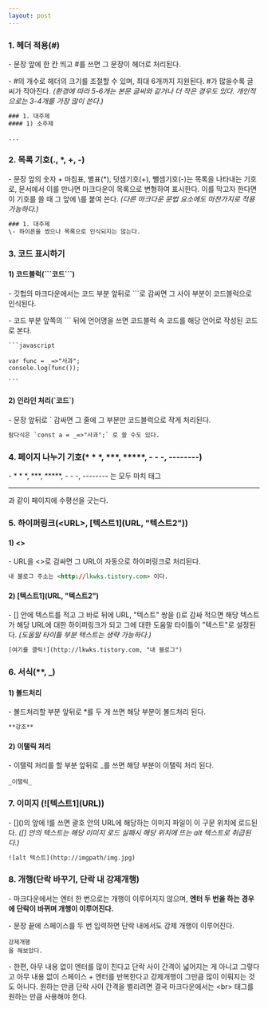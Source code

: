 ```yaml
---
layout: post
---
```


### 1\. 헤더 적용(#)

\- 문장 앞에 한 칸 띄고 #를 쓰면 그 문장이 헤더로 처리된다. 

\- #의 개수로 헤더의 크기를 조절할 수 있며, 최대 6개까지 지원된다. #가 많을수록 글씨가 작아진다. _(환경에 따라 5-6개는 본문 글씨와 같거나 더 작은 경우도 있다. 개인적으로는 3-4개를 가장 많이 쓴다.)_

```HTML
### 1. 대주제
#### 1) 소주제

...
```

### 2\. 목록 기호(., \*, +, -)

\- 문장 앞의 숫자 + 마침표, 별표(\*), 덧셈기호(+), 뺄셈기호(-)는 목록을 나타내는 기호로, 문서에서 이를 만나면 마크다운이 목록으로 변형하여 표시한다. 이를 막고자 한다면 이 기호를 쓸 때 그 앞에 \\를 붙여 쓴다. _(다른 마크다운 문법 요소에도 마찬가지로 적용 가능하다.)_

```HTML
### 1. 대주제
\- 하이픈을 썼으나 목록으로 인식되지는 않는다.
```

### 3\. 코드 표시하기

#### 1) 코드블럭(\`\`\`코드\`\`\`)

\- 깃헙의 마크다운에서는 코드 부분 앞뒤로 \`\`\`로 감싸면 그 사이 부분이 코드블럭으로 인식된다. 

\- 코드 부분 앞쪽의 \`\`\` 뒤에 언어명을 쓰면 코드블럭 속 코드를 해당 언어로 작성된 코드로 본다.

````
```javascript

var func = _=>"사과";
console.log(func());

```
````

#### 2) 인라인 처리(\`코드\`)

\- 문장 앞뒤로 \` 감싸면 그 줄에 그 부분만 코드블럭으로 작게 처리된다.

```HTML
람다식은 `const a = _=>"사과";` 로 쓸 수도 있다.
```

### 4\. 페이지 나누기 기호(\* \* \*, \*\*\*, \*\*\*\*\*, - - -, --------)

\- \* \* \*, \*\*\*, \*\*\*\*\*, - - -, -------- 는 모두 마치 태그 <hr>과 같이 페이지에 수평선을 긋는다.

### 5\. 하이퍼링크(\<URL>, \[텍스트1\](URL, "텍스트2"))

#### 1) <>

\- URL을 <>로 감싸면 그 URL이 자동으로 하이퍼링크로 처리된다.

```HTML
내 블로그 주소는 <http://lkwks.tistory.com> 이다.
```

#### 2) \[텍스트1\](URL, "텍스트2")

\- \[\] 안에 텍스트를 적고 그 바로 뒤에 URL, "텍스트" 쌍을 ()로 감싸 적으면 해당 텍스트가 해당 URL에 대한 하이퍼링크가 되고 그에 대한 도움말 타이틀이 "텍스트"로 설정된다. _(도움말 타이틀 부분 텍스트는 생략 가능하다.)_

```HTML
[여기를 클릭!](http://lkwks.tistory.com, "내 블로그")
```

### 6\. 서식(\*\*, \_)

#### 1) 볼드처리

\- 볼드처리할 부분 앞뒤로 \*를 두 개 쓰면 해당 부분이 볼드처리 된다.

```HTML
**강조**
```

#### 2) 이탤릭 처리

\- 이탤릭 처리를 할 부분 앞뒤로 \_를 쓰면 해당 부분이 이탤릭 처리 된다.

```
_이탤릭_
```

### 7\. 이미지 (!\[텍스트1\](URL))

\- \[\]()의 앞에 !를 쓰면 괄호 안의 URL에 해당하는 이미지 파일이 이 구문 위치에 로드된다. _(\[\] 안의 텍스트는 해당 이미지 로드 실패시 해당 위치에 뜨는 alt 텍스트로 취급된다.)_

```HTML
![alt 텍스트](http://imgpath/img.jpg)
```


### 8\. 개행(단락 바꾸기, 단락 내 강제개행)

\- 마크다운에서는 엔터 한 번으로는 개행이 이루어지지 않으며, **엔터 두 번을 하는 경우에 단락이 바뀌며 개행이 이루어진다.**

\- 문장 끝에 스페이스를 두 번 입력하면 단락 내에서도 강제 개행이 이루어진다.

```
강제개행  
을 해보았다.
```

\- 한편, 아무 내용 없이 엔터를 많이 친다고 단락 사이 간격이 넓어지는 게 아니고 그렇다고 아무 내용 없이 스페이스 + 엔터를 반복한다고 강제개행이 그만큼 많이 이뤄지는 것도 아니다. 원하는 만큼 단락 사이 간격을 벌리려면 결국 마크다운에서는 \<br> 태그를 원하는 만큼 사용해야 한다.